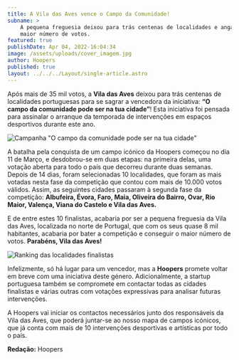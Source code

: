 ```yaml
---
title: A Vila das Aves vence o Campo da Comunidade!
subname: >
    A pequena freguesia deixou para trás centenas de localidades e angariou o
    maior número de votos.
featured: true
publishDate: Apr 04, 2022-16:04:34
image: /assets/uploads/cover_imagem.jpg
author: Hoopers
published: true
layout: ../../../Layout/single-article.astro
---
```


Após mais de 35 mil votos, a **Vila das Aves** deixou para trás centenas de localidades portuguesas para se sagrar a vencedora da iniciativa: **“O campo da comunidade pode ser na tua cidade”**! Esta iniciativa foi pensada para assinalar o arranque da temporada de intervenções em espaços desportivos durante este ano.

![Campanha "O campo da comunidade pode ser na tua cidade"](/assets/uploads/feed.jpg 'Campanha "O campo da comunidade pode ser na tua cidade"')

A batalha pela conquista de um campo icónico da Hoopers começou no dia 11 de Março, e desdobrou-se em duas etapas: na primeira delas, uma votação aberta para todo o país que decorreu durante duas semanas. Depois de 14 dias, foram selecionadas 10 localidades, que foram as mais votadas nesta fase da competição que contou com mais de 10.000 votos válidos. Assim, as seguintes cidades passaram à segunda fase da competição: **Albufeira, Évora, Faro, Maia, Oliveira do Bairro, Ovar, Rio Maior, Valença, Viana do Castelo e Vila das Aves.**

E de entre estes 10 finalistas, acabaria por ser a pequena freguesia da Vila das Aves, localizada no norte de Portugal, que com os seus quase 8 mil habitantes, acabaria por bater a competição e conseguir o maior número de votos. **Parabéns, Vila das Aves!**

![Ranking das localidades finalistas](/assets/uploads/ranking.jpg "Ranking das localidades finalistas")

Infelizmente, só há lugar para um vencedor, mas a **Hoopers** promete voltar em breve com uma iniciativa deste género. Adicionalmente, a startup portuguesa também se compromete em contactar todas as cidades finalistas e várias outras com votações expressivas para analisar futuras intervenções.

A Hoopers vai iniciar os contactos necessários junto dos responsáveis da Vila das Aves, que poderá juntar-se ao nosso mapa de campos icónicos, que já conta com mais de 10 intervenções desportivas e artísticas por todo o país.

**Redação:** Hoopers
